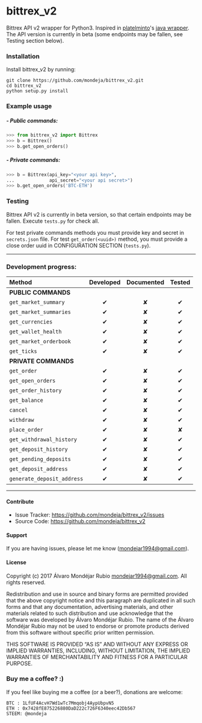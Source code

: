 <h1>bittrex_v2</h1>

Bittrex API v2 wrapper for Python3. Inspired in [platelminto](https://github.com/platelminto)'s [java wrapper](https://github.com/platelminto/java-bittrex-2). The API version is currently in beta (some endpoints may be fallen, see Testing section below). 

### Installation

Install bittrex_v2 by running:

    git clone https://github.com/mondeja/bittrex_v2.git
    cd bittrex_v2
    python setup.py install

### Example usage
##### - Public commands:
```python
>>> from bittrex_v2 import Bittrex
>>> b = Bittrex()
>>> b.get_open_orders()
```

##### - Private commands:
```python
>>> b = Bittrex(api_key="<your api key>",
...             api_secret="<your api secret>")
>>> b.get_open_orders('BTC-ETH')
```

### Testing
Bittrex API v2 is currently in beta version, so that certain endpoints may be fallen. Execute `tests.py` for check all. 

For test private commands methods you must provide key and secret in `secrets.json` file. For test `get_order(<uuid>)` method, you must provide a close order uuid in CONFIGURATION SECTION (`tests.py`).

________________________________

### Development progress:

|**Method**|**Developed**|**Documented**|**Tested**|
|:-------------------------|:-:|:-:|:-:|
|**PUBLIC COMMANDS**                   |
|`get_market_summary`      | ✔ | ✘ | ✔ |
|`get_market_summaries`    | ✔ | ✘ | ✔ |
|`get_currencies`          | ✔ | ✘ | ✔ |
|`get_wallet_health`       | ✔ | ✘ | ✔ |
|`get_market_orderbook`    | ✔ | ✘ | ✔ |
|`get_ticks`               | ✔ | ✘ | ✔ |
|**PRIVATE COMMANDS**                  |
|`get_order`               | ✔ | ✘ | ✔ |
|`get_open_orders`         | ✔ | ✘ | ✔ |
|`get_order_history`       | ✔ | ✘ | ✔ |
|`get_balance`             | ✔ | ✘ | ✔ |
|`cancel`                  | ✔ | ✘ | ✔ |
|`withdraw`                | ✔ | ✘ | ✔ |
|`place_order`             | ✔ | ✘ | ✘ |
|`get_withdrawal_history`  | ✔ | ✘ | ✔ |
|`get_deposit_history`     | ✔ | ✘ | ✔ |
|`get_pending_deposits`    | ✔ | ✘ | ✔ |
|`get_deposit_address`     | ✔ | ✘ | ✔ |
|`generate_deposit_address`| ✔ | ✘ | ✔ |

____________________________________

#### Contribute

- Issue Tracker: https://github.com/mondeja/bittrex_v2/issues
- Source Code: https://github.com/mondeja/bittrex_v2

#### Support

If you are having issues, please let me know (mondejar1994@gmail.com).

#### License

Copyright (c) 2017 Álvaro Mondéjar Rubio <mondejar1994@gmail.com>.
All rights reserved.

Redistribution and use in source and binary forms are permitted
provided that the above copyright notice and this paragraph are
duplicated in all such forms and that any documentation, advertising
materials, and other materials related to such distribution and use
acknowledge that the software was developed by Álvaro Mondéjar Rubio. The
name of the Álvaro Mondéjar Rubio may not be used to endorse or promote
products derived from this software without specific prior written
permission.

THIS SOFTWARE IS PROVIDED “AS IS” AND WITHOUT ANY EXPRESS OR IMPLIED
WARRANTIES, INCLUDING, WITHOUT LIMITATION, THE IMPLIED WARRANTIES OF
MERCHANTABILITY AND FITNESS FOR A PARTICULAR PURPOSE.

### Buy me a coffee? :)

If you feel like buying me a coffee (or a beer?), donations are welcome:

```
BTC : 1LfUF4AcvH7Wd1wTc7Mmqobj4AypUbpvN5
ETH : 0x7428fE875226880DaD222c726F6340eec42Db567
STEEM: @mondeja
```

